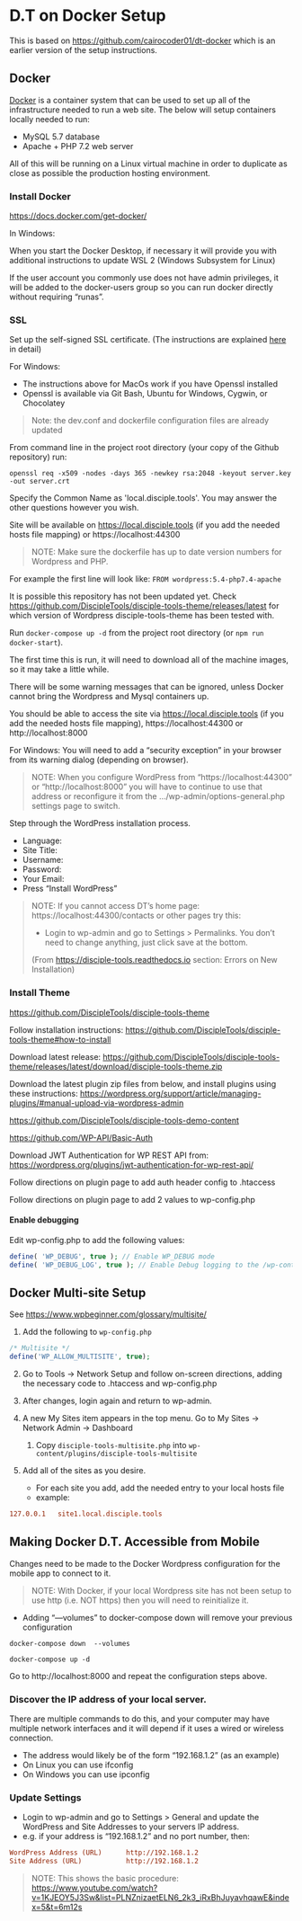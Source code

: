 # D.T on Docker Setup

This is based on https://github.com/cairocoder01/dt-docker which is an earlier version of the setup instructions.

## Docker
[Docker](https://www.docker.com/) is a container system that can be used to set up all of the infrastructure needed to run a web site. The below will setup containers locally needed to run:

- MySQL 5.7 database
- Apache + PHP 7.2 web server

All of this will be running on a Linux virtual machine in order to duplicate as close as possible the production hosting environment.

### Install Docker

https://docs.docker.com/get-docker/

In Windows:

When you start the Docker Desktop, if necessary it will provide you with additional instructions to update WSL 2 (Windows Subsystem for Linux)

If the user account you commonly use does not have admin privileges, it will be added to the docker-users group so you can run docker directly without requiring “runas”.

### SSL

Set up the self-signed SSL certificate. (The instructions are explained [here](https://medium.com/@nh3500/how-to-create-self-assigned-ssl-for-local-docker-based-lamp-dev-environment-on-macos-sierra-ab606a27ba8a) in detail)

For Windows:

- The instructions above for MacOs work if you have Openssl installed
- Openssl is available via Git Bash, Ubuntu for Windows, Cygwin, or Chocolatey

> Note: the dev.conf  and dockerfile configuration files are already updated

From command line in the project root directory (your copy of the Github repository) run:

```shell
openssl req -x509 -nodes -days 365 -newkey rsa:2048 -keyout server.key -out server.crt
```

Specify the Common Name as 'local.disciple.tools'. You may answer the other questions however you wish.

Site will be available on https://local.disciple.tools (if you add the needed hosts file mapping) or https://localhost:44300

> NOTE: Make sure the dockerfile has up to date version numbers for Wordpress and PHP.

For example the first line will look like:
`FROM wordpress:5.4-php7.4-apache`

It is possible this repository has not been updated yet. Check https://github.com/DiscipleTools/disciple-tools-theme/releases/latest for which version of Wordpress disciple-tools-theme has been tested with.

Run `docker-compose up -d` from the project root directory (or `npm run docker-start`).

The first time this is run, it will need to download all of the machine images, so it may take a little while.

There will be some warning messages that can be ignored, unless Docker cannot bring the Wordpress and Mysql containers up.

You should be able to access the site via https://local.disciple.tools (if you add the needed hosts file mapping), https://localhost:44300 or http://localhost:8000

For Windows: You will need to add a “security exception” in your browser from its warning dialog (depending on browser).

>NOTE: When you configure WordPress from “https://localhost:44300” or “http://localhost:8000” you will have to continue to use that address or reconfigure it from the …/wp-admin/options-general.php settings page to switch.

Step through the WordPress installation process.

- Language:
- Site Title:
- Username:
- Password:
- Your Email:
- Press “Install WordPress”

> NOTE: If you cannot access DT’s home page: https://localhost:44300/contacts
or other pages try this:
> - Login to wp-admin and go to  Settings > Permalinks. You don’t need to change anything, just click save at the bottom.
> 
> (From https://disciple-tools.readthedocs.io section: Errors on New Installation)

### Install Theme

https://github.com/DiscipleTools/disciple-tools-theme

Follow installation instructions: https://github.com/DiscipleTools/disciple-tools-theme#how-to-install

Download latest release: https://github.com/DiscipleTools/disciple-tools-theme/releases/latest/download/disciple-tools-theme.zip

Download the latest plugin zip files from below, and install plugins using these instructions: https://wordpress.org/support/article/managing-plugins/#manual-upload-via-wordpress-admin

https://github.com/DiscipleTools/disciple-tools-demo-content

https://github.com/WP-API/Basic-Auth

Download JWT Authentication for WP REST API from: https://wordpress.org/plugins/jwt-authentication-for-wp-rest-api/

Follow directions on plugin page to add auth header config to .htaccess

Follow directions on plugin page to add 2 values to wp-config.php

#### Enable debugging

Edit wp-config.php to add the following values: 

```php
define( 'WP_DEBUG', true ); // Enable WP_DEBUG mode
define( 'WP_DEBUG_LOG', true ); // Enable Debug logging to the /wp-content/debug.log file
```

## Docker Multi-site Setup

See https://www.wpbeginner.com/glossary/multisite/

1. Add the following to `wp-config.php`

```php
/* Multisite */
define('WP_ALLOW_MULTISITE', true);
```

2. Go to Tools -> Network Setup and follow on-screen directions, adding the necessary code to .htaccess and wp-config.php

3. After changes, login again and return to wp-admin.

4. A new My Sites item appears in the top menu. Go to My Sites -> Network Admin -> Dashboard
   1. Copy `disciple-tools-multisite.php` into `wp-content/plugins/disciple-tools-multisite`

5. Add all of the sites as you desire. 

   - For each site you add, add the needed entry to your local hosts file
   - example:

```ini
127.0.0.1   site1.local.disciple.tools
```

## Making Docker D.T. Accessible from Mobile

Changes need to be made to the Docker Wordpress configuration for the mobile app to connect to it.

> NOTE: With Docker, if your local Wordpress site has not been setup to use http (i.e. NOT https) then you will need to reinitialize it.  

- Adding “—volumes” to docker-compose down  will remove your previous configuration

```shell
docker-compose down  --volumes
 
docker-compose up -d
```

Go to http://localhost:8000 and repeat the configuration steps above.

### Discover the IP address of your local server. 

There are multiple commands to do this, and your computer may have multiple network interfaces and it will depend if it uses a wired or wireless connection.  
- The address would likely be of the form “192.168.1.2” (as an example)
- On Linux you can use ifconfig
- On Windows you can use ipconfig

### Update Settings
- Login to wp-admin and go to  Settings > General and update the WordPress and Site Addresses to your servers IP address.  
- e.g. if your address is “192.168.1.2” and no port number, then:

```ini
WordPress Address (URL)	     http://192.168.1.2  
Site Address (URL)		     http://192.168.1.2  
```

> NOTE: This shows the basic procedure: https://www.youtube.com/watch?v=1KJEOY5J3Sw&list=PLNZnizaetELN6_2k3_iRxBhJuyavhqawE&index=5&t=6m12s

